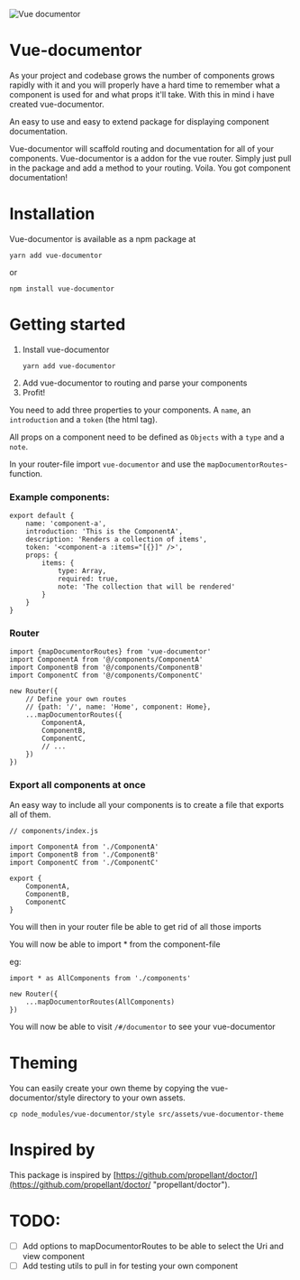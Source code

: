 ![Vue documentor](./assets/logo.png)

# Vue-documentor
As your project and codebase grows the number of components grows rapidly with it and you will properly have a hard time
to remember what a component is used for and what props it'll take. 
With this in mind i have created vue-documentor. 

An easy to use and easy to extend package for displaying component documentation.

Vue-documentor will scaffold routing and documentation for all of your components. 
Vue-documentor is a addon for the vue router. Simply just pull in the package and add a method to your routing. Voila. 
You got component documentation!


# Installation
Vue-documentor is available as a npm package at
```
yarn add vue-documentor
```

or

```
npm install vue-documentor
```


# Getting started

1. Install vue-documentor
    ```
    yarn add vue-documentor
    ```
1. Add vue-documentor to routing and parse your components
1. Profit!


You need to add three properties to your components. A `name`, an `introduction` and a `token` (the html tag).

All props on a component need to be defined as `Objects` with a `type` and a `note`.

In your router-file import `vue-documentor` and use the `mapDocumentorRoutes`-function.

### Example components:

```
export default {
    name: 'component-a',
    introduction: 'This is the ComponentA',
    description: 'Renders a collection of items',
    token: '<component-a :items="[{}]" />',
    props: {
        items: {
            type: Array, 
            required: true, 
            note: 'The collection that will be rendered'
        }
    }
}
```

### Router

```
import {mapDocumentorRoutes} from 'vue-documentor' 
import ComponentA from '@/components/ComponentA'
import ComponentB from '@/components/ComponentB'
import ComponentC from '@/components/ComponentC'

new Router({
    // Define your own routes
    // {path: '/', name: 'Home', component: Home},
    ...mapDocumentorRoutes({
        ComponentA,
        ComponentB,
        ComponentC,
        // ...
    })
})
```

### Export all components at once

An easy way to include all your components is to create a file that exports all of them.

```
// components/index.js

import ComponentA from './ComponentA'
import ComponentB from './ComponentB'
import ComponentC from './ComponentC'

export {
    ComponentA,
    ComponentB,
    ComponentC
}
```

You will then in your router file be able to get rid of all those imports

You will now be able to import * from the component-file

eg:

```
import * as AllComponents from './components'

new Router({
    ...mapDocumentorRoutes(AllComponents)
})
```



You will now be able to visit `/#/documentor` to see your vue-documentor


# Theming
You can easily create your own theme by copying the vue-documentor/style directory to your own assets.

```
cp node_modules/vue-documentor/style src/assets/vue-documentor-theme
```

# Inspired by
This package is inspired by [https://github.com/propellant/doctor/](https://github.com/propellant/doctor/ "propellant/doctor").

# TODO:
- [ ] Add options to mapDocumentorRoutes to be able to select the Uri and view component
- [ ] Add testing utils to pull in for testing your own component
